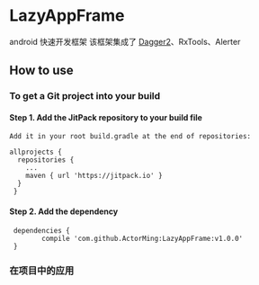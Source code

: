 # LazyAppFrame
android 快速开发框架
该框架集成了 [Dagger2](https://github.com/google/dagger "Dagger2")、RxTools、Alerter

## How to use
### To get a Git project into your build
#### Step 1. Add the JitPack repository to your build file
    Add it in your root build.gradle at the end of repositories:
    
    allprojects {
	  repositories {
		...
		maven { url 'https://jitpack.io' }
	  }
     }

#### Step 2. Add the dependency
     dependencies {
     		compile 'com.github.ActorMing:LazyAppFrame:v1.0.0'
     }

### 在项目中的应用
